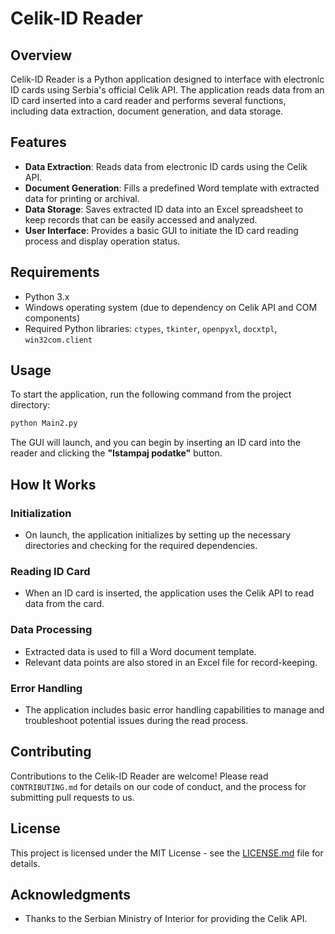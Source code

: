 # Celik-ID Reader

## Overview
Celik-ID Reader is a Python application designed to interface with electronic ID cards using Serbia's official Celik API. The application reads data from an ID card inserted into a card reader and performs several functions, including data extraction, document generation, and data storage.

## Features
- **Data Extraction**: Reads data from electronic ID cards using the Celik API.
- **Document Generation**: Fills a predefined Word template with extracted data for printing or archival.
- **Data Storage**: Saves extracted ID data into an Excel spreadsheet to keep records that can be easily accessed and analyzed.
- **User Interface**: Provides a basic GUI to initiate the ID card reading process and display operation status.

## Requirements
- Python 3.x
- Windows operating system (due to dependency on Celik API and COM components)
- Required Python libraries: `ctypes`, `tkinter`, `openpyxl`, `docxtpl`, `win32com.client`

## Usage

To start the application, run the following command from the project directory:

```bash
python Main2.py
```
The GUI will launch, and you can begin by inserting an ID card into the reader and clicking the **"Istampaj podatke"** button.

## How It Works

### Initialization
- On launch, the application initializes by setting up the necessary directories and checking for the required dependencies.

### Reading ID Card
- When an ID card is inserted, the application uses the Celik API to read data from the card.

### Data Processing
- Extracted data is used to fill a Word document template.
- Relevant data points are also stored in an Excel file for record-keeping.

### Error Handling
- The application includes basic error handling capabilities to manage and troubleshoot potential issues during the read process.

## Contributing

Contributions to the Celik-ID Reader are welcome! Please read `CONTRIBUTING.md` for details on our code of conduct, and the process for submitting pull requests to us.

## License

This project is licensed under the MIT License - see the [LICENSE.md](LICENSE) file for details.

## Acknowledgments

- Thanks to the Serbian Ministry of Interior for providing the Celik API.

